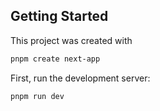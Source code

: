 ## Getting Started

This project was created with

```bash
pnpm create next-app
```

First, run the development server:

```bash
pnpm run dev

```

